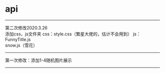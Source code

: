 # api
***
第二次修改2020.3.26</br>
添加css，js文件夹
css：style.css（繁星大佬的，估计不会用到）
js：FunnyTitle.js</br>
snow.js（雪花）
***
第一次修改：添加1-4随机图片展示
***